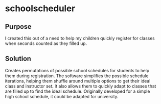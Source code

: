 # schoolscheduler
## Purpose
I created this out of a need to help my children quickly register for classes when seconds counted as they filled up.

## Solution
Creates permutations of possible school schedules for students to help them during registration. The software simplifies the possible schedule iterations, helping them shuffle around multiple options to get their ideal class and instructor set. It also allows them to quickly adapt to classes that are filled up to find the ideal schedule.  Originally developed for a simple high school schedule, it could be adapted for university.
